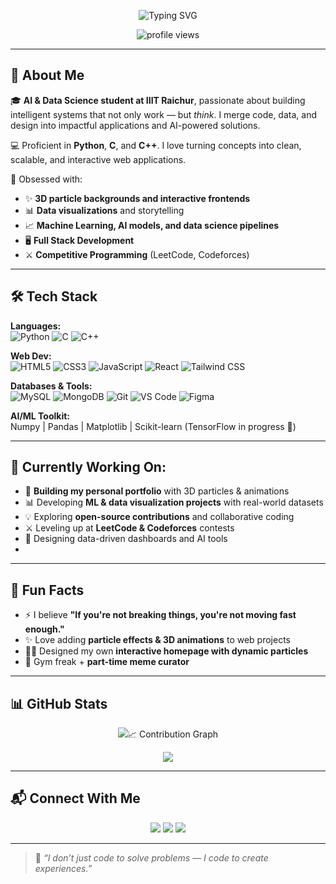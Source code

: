 <p align="center">
  <img src="https://readme-typing-svg.demolab.com?font=Fira+Code&size=26&pause=1000&color=00FFB2&center=true&vCenter=true&width=1000&lines=Hey+there%2C+I'm+Sagar+Maheshwari!;AI+%26+Data+Science+Student+at+IIIT+Raichur;Full+Stack+Developer+%7C+Open-Source+Explorer;I+turn+ideas+into+code+%7C+data+into+stories!" alt="Typing SVG" />
</p>

<p align="center">
  <img src="https://komarev.com/ghpvc/?username=sagar-18-07-2006&label=Profile+views&color=00ffb2&style=flat-square" alt="profile views"/>
</p>

---

## 👋 About Me

🎓 **AI & Data Science student at IIIT Raichur**, passionate about building intelligent systems that not only work — but *think*. I merge code, data, and design into impactful applications and AI-powered solutions.

💻 Proficient in **Python**, **C**, and **C++**. I love turning concepts into clean, scalable, and interactive web applications.

🌌 Obsessed with:
- ✨ **3D particle backgrounds and interactive frontends**
- 📊 **Data visualizations** and storytelling
- 📈 **Machine Learning, AI models, and data science pipelines**
- 🖥️ **Full Stack Development**
- ⚔️ **Competitive Programming** (LeetCode, Codeforces)

---

## 🛠️ Tech Stack

**Languages:**  
![Python](https://img.shields.io/badge/-Python-333?style=flat&logo=python) ![C](https://img.shields.io/badge/-C-333?style=flat&logo=c) ![C++](https://img.shields.io/badge/-C++-333?style=flat&logo=c%2B%2B)

**Web Dev:**  
![HTML5](https://img.shields.io/badge/-HTML5-333?style=flat&logo=html5) ![CSS3](https://img.shields.io/badge/-CSS3-333?style=flat&logo=css3) ![JavaScript](https://img.shields.io/badge/-JavaScript-333?style=flat&logo=javascript) ![React](https://img.shields.io/badge/-React-333?style=flat&logo=react) ![Tailwind CSS](https://img.shields.io/badge/-Tailwind-333?style=flat&logo=tailwind-css)

**Databases & Tools:**  
![MySQL](https://img.shields.io/badge/-MySQL-333?style=flat&logo=mysql) ![MongoDB](https://img.shields.io/badge/-MongoDB-333?style=flat&logo=mongodb) ![Git](https://img.shields.io/badge/-Git-333?style=flat&logo=git) ![VS Code](https://img.shields.io/badge/-VSCode-333?style=flat&logo=visual-studio-code) ![Figma](https://img.shields.io/badge/-Figma-333?style=flat&logo=figma)

**AI/ML Toolkit:**  
Numpy | Pandas | Matplotlib | Scikit-learn (TensorFlow in progress 🚀)

---

## 🌱 Currently Working On:
- 🚀 **Building my personal portfolio** with 3D particles & animations
- 📊 Developing **ML & data visualization projects** with real-world datasets
- 💡 Exploring **open-source contributions** and collaborative coding
- ⚔️ Leveling up at **LeetCode & Codeforces** contests  
- 🎨 Designing data-driven dashboards and AI tools
- 

---

## 🎉 Fun Facts  
- ⚡ I believe **"If you're not breaking things, you're not moving fast enough."**
- ✨ Love adding **particle effects & 3D animations** to web projects  
- 👨‍🎨 Designed my own **interactive homepage with dynamic particles**
- 💪 Gym freak + **part-time meme curator**

---

## 📊 GitHub Stats  

<p align="center">
  <img src="https://readme-typing-svg.demolab.com?font=Fira+Code&size=26&pause=1000&color=00FFB2&center=true&vCenter=true&width=850&


---

## 📈 Contribution Graph  

<p align="center">
  <img src="https://github-readme-activity-graph.vercel.app/graph?username=sagar-18-07-2006&theme=react-dark" />
</p>

---

## 📬 Connect With Me

<p align="center">
  <a href="https://github.com/sagar-18-07-2006"><img src="https://img.shields.io/badge/-GitHub-black?style=for-the-badge&logo=github" /></a>
  <a href="https://www.linkedin.com/in/sagar-maheshwari-270876282/"><img src="https://img.shields.io/badge/-LinkedIn-0A66C2?style=for-the-badge&logo=linkedin&logoColor=white" /></a>
  <a href="https://sagar-18-07-2006.github.io/portfolio-website/"><img src="https://img.shields.io/badge/My%20Portfolio-222?style=for-the-badge&logo=react&logoColor=61DAFB" /></a>
</p>

---

> 📝 *“I don’t just code to solve problems — I code to create experiences.”*


